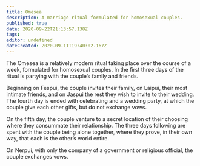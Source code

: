 ```yaml
---
title: Omesea
description: A marriage ritual formulated for homosexual couples.
published: true
date: 2020-09-22T21:13:57.138Z
tags: 
editor: undefined
dateCreated: 2020-09-11T19:40:02.167Z
---
```


The Omesea is a relatively modern ritual taking place over the course of a week, formulated for homosexual couples. In the first three days of the ritual is partying with the couple’s family and friends.

Beginning on Fespui, the couple invites their family, on Laipui, their most intimate friends, and on Jaspui the rest they wish to invite to their wedding. The fourth day is ended with celebrating and a wedding party, at which the couple give each other gifts, but do not exchange vows.

On the fifth day, the couple venture to a secret location of their choosing where they consummate their relationship. The three days following are spent with the couple being alone together, where they prove, in their own way, that each is the other’s world entire.

On Nerpui, with only the company of a government or religious official, the couple exchanges vows.